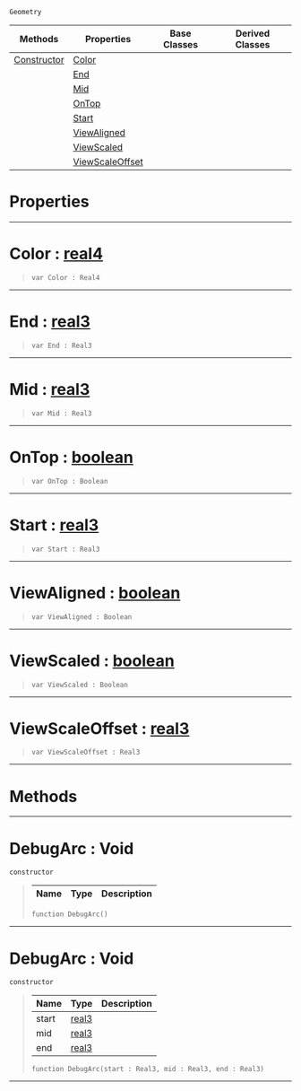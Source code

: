  `Geometry`

|Methods|Properties|Base Classes|Derived Classes|
|---|---|---|---|
|[Constructor](debugarc.md#debugarc-void)|[Color](debugarc.md#color-zilch-engine-docume)| | |
| |[End](debugarc.md#end-zilch-engine-document)| | |
| |[Mid](debugarc.md#mid-zilch-engine-document)| | |
| |[OnTop](debugarc.md#ontop-zilch-engine-docume)| | |
| |[Start](debugarc.md#start-zilch-engine-docume)| | |
| |[ViewAligned](debugarc.md#viewaligned-zilch-engine)| | |
| |[ViewScaled](debugarc.md#viewscaled-zilch-engine-d)| | |
| |[ViewScaleOffset](debugarc.md#viewscaleoffset-zilch-eng)| | |


 #  Properties


---  
 #  Color : [real4](../nada_base_types/real4.md)

> 
> ```TS:Nada
> var Color : Real4


---  
 #  End : [real3](../nada_base_types/real3.md)

> 
> ```TS:Nada
> var End : Real3


---  
 #  Mid : [real3](../nada_base_types/real3.md)

> 
> ```TS:Nada
> var Mid : Real3


---  
 #  OnTop : [boolean](../nada_base_types/boolean.md)

> 
> ```TS:Nada
> var OnTop : Boolean


---  
 #  Start : [real3](../nada_base_types/real3.md)

> 
> ```TS:Nada
> var Start : Real3


---  
 #  ViewAligned : [boolean](../nada_base_types/boolean.md)

> 
> ```TS:Nada
> var ViewAligned : Boolean


---  
 #  ViewScaled : [boolean](../nada_base_types/boolean.md)

> 
> ```TS:Nada
> var ViewScaled : Boolean


---  
 #  ViewScaleOffset : [real3](../nada_base_types/real3.md)

> 
> ```TS:Nada
> var ViewScaleOffset : Real3


---  
 #  Methods


---  
 #  DebugArc : Void

 `constructor`

> 
> |Name|Type|Description|
> |---|---|---|
> ```TS:Nada
> function DebugArc()
> ``` 


---  
 #  DebugArc : Void

 `constructor`

> 
> |Name|Type|Description|
> |---|---|---|
> |start|[real3](../nada_base_types/real3.md)| |
> |mid|[real3](../nada_base_types/real3.md)| |
> |end|[real3](../nada_base_types/real3.md)| |
> ```TS:Nada
> function DebugArc(start : Real3, mid : Real3, end : Real3)
> ``` 


---  
 

 